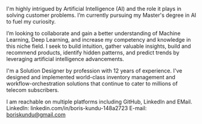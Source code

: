 I'm highly intrigued by Artificial Intelligence (AI) and the role it plays in solving customer problems.
I’m currently pursuing my Master's degree in AI to fuel my curiosity.

I’m looking to collaborate and gain a better understanding of Machine Learning, Deep Learning, and increase my competency and knowledge in this niche field. I seek to build intuition, gather valuable insights, build and recommend products, identify hidden patterns, and predict trends by leveraging artificial intelligence advancements.

I'm a Solution Designer by profession with 12 years of experience. I've designed and implemented world-class inventory management and workflow-orchestration solutions that continue to cater to millions of telecom subscribers.

I am reachable on multiple platforms including GitHub, LinkedIn and EMail.
LinkedIn: linkedin.com/in/boris-kundu-148a2723
E-mail: boriskundu@gmail.com
